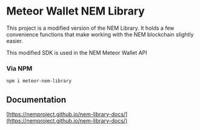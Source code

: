 # Meteor Wallet NEM Library

This project is a modified version of the NEM Library.  It holds a few convenience functions that make working with the NEM blockchain slightly easier.

This modified SDK is used in the NEM Meteor Wallet API

### Via NPM

`npm i meteor-nem-library` 

## Documentation
 
[https://nemproject.github.io/nem-library-docs/](https://nemproject.github.io/nem-library-docs/)


